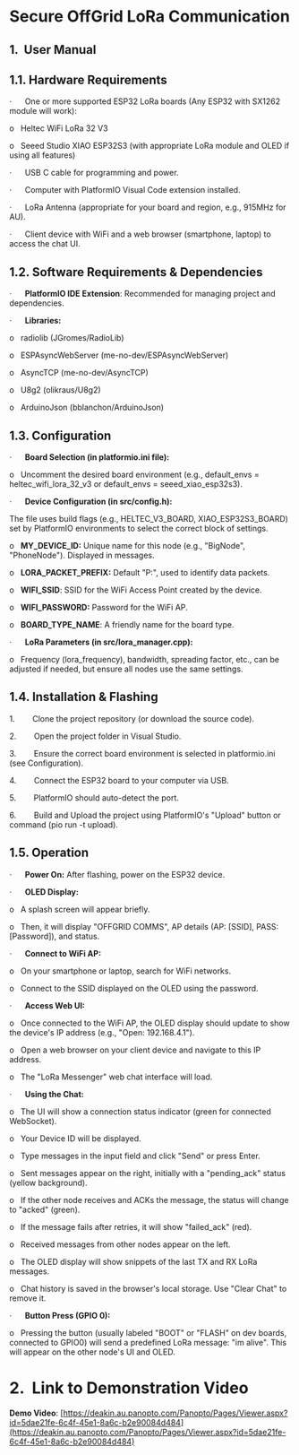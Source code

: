 # **Secure OffGrid LoRa Communication**

## **1.**  **User Manual**

## 1.1. Hardware Requirements

·      One or more supported ESP32 LoRa boards (Any ESP32 with SX1262 module will work):

o   Heltec WiFi LoRa 32 V3

o   Seeed Studio XIAO ESP32S3 (with appropriate LoRa module and OLED if using all features)

·      USB C cable for programming and power.

·      Computer with PlatformIO Visual Code extension installed.

·      LoRa Antenna (appropriate for your board and region, e.g., 915MHz for AU).

·      Client device with WiFi and a web browser (smartphone, laptop) to access the chat UI.

## 1.2. Software Requirements & Dependencies

·      **PlatformIO IDE Extension**: Recommended for managing project and dependencies.

·      **Libraries:**

o   radiolib (JGromes/RadioLib)

o   ESPAsyncWebServer (me-no-dev/ESPAsyncWebServer)

o   AsyncTCP (me-no-dev/AsyncTCP)

o   U8g2 (olikraus/U8g2)

o   ArduinoJson (bblanchon/ArduinoJson)

## 1.3. Configuration

·      **Board Selection (in platformio.ini file):**

o   Uncomment the desired board environment (e.g., default_envs = heltec_wifi_lora_32_v3 or default_envs = seeed_xiao_esp32s3).

·      **Device Configuration (in src/config.h):**

The file uses build flags (e.g., HELTEC_V3_BOARD, XIAO_ESP32S3_BOARD) set by PlatformIO environments to select the correct block of settings.

o   **MY_DEVICE_ID:** Unique name for this node (e.g., "BigNode", "PhoneNode"). Displayed in messages.

o   **LORA_PACKET_PREFIX:** Default "P:", used to identify data packets.

o   **WIFI_SSID**: SSID for the WiFi Access Point created by the device.

o   **WIFI_PASSWORD:** Password for the WiFi AP.

o   **BOARD_TYPE_NAME**: A friendly name for the board type.

·      **LoRa Parameters (in src/lora_manager.cpp):**

o   Frequency (lora_frequency), bandwidth, spreading factor, etc., can be adjusted if needed, but ensure all nodes use the same settings.

## 1.4. Installation & Flashing

1.        Clone the project repository (or download the source code).

2.        Open the project folder in Visual Studio.

3.        Ensure the correct board environment is selected in platformio.ini (see Configuration).

4.        Connect the ESP32 board to your computer via USB.

5.        PlatformIO should auto-detect the port. 

6.        Build and Upload the project using PlatformIO's "Upload" button or command (pio run -t upload).

## 1.5. Operation

·      **Power On:** After flashing, power on the ESP32 device.

·      **OLED Display:**

o   A splash screen will appear briefly.

o   Then, it will display "OFFGRID COMMS", AP details (AP: [SSID], PASS: [Password]), and status.

·      **Connect to WiFi AP:**

o   On your smartphone or laptop, search for WiFi networks.

o   Connect to the SSID displayed on the OLED using the password.

·      **Access Web UI:**

o   Once connected to the WiFi AP, the OLED display should update to show the device's IP address (e.g., "Open: 192.168.4.1").

o   Open a web browser on your client device and navigate to this IP address.

o   The "LoRa Messenger" web chat interface will load.

·      **Using the Chat:**

o   The UI will show a connection status indicator (green for connected WebSocket).

o   Your Device ID will be displayed.

o   Type messages in the input field and click "Send" or press Enter.

o   Sent messages appear on the right, initially with a "pending_ack" status (yellow background).

o   If the other node receives and ACKs the message, the status will change to "acked" (green).

o   If the message fails after retries, it will show "failed_ack" (red).

o   Received messages from other nodes appear on the left.

o   The OLED display will show snippets of the last TX and RX LoRa messages.

o   Chat history is saved in the browser's local storage. Use "Clear Chat" to remove it.

·      **Button Press (GPIO 0):**

o   Pressing the button (usually labeled "BOOT" or "FLASH" on dev boards, connected to GPIO0) will send a predefined LoRa message: "im alive". This will appear on the other node's UI and OLED.

# **2.**  **Link to Demonstration Video**

**Demo Video**: [https://deakin.au.panopto.com/Panopto/Pages/Viewer.aspx?id=5dae21fe-6c4f-45e1-8a6c-b2e90084d484](https://deakin.au.panopto.com/Panopto/Pages/Viewer.aspx?id=5dae21fe-6c4f-45e1-8a6c-b2e90084d484)
